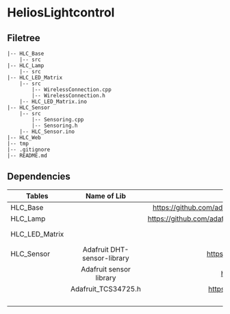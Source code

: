 # HeliosLightcontrol
## Filetree
```
|-- HLC_Base
    |-- src
|-- HLC_Lamp
    |-- src
|-- HLC_LED_Matrix
    |-- src
        |-- WirelessConnection.cpp
        |-- WirelessConnection.h
    |-- HLC_LED_Matrix.ino
|-- HLC_Sensor
    |-- src
        |-- Sensoring.cpp
        |-- Sensoring.h
    |-- HLC_Sensor.ino
|-- HLC_Web
|-- tmp
|-- .gitignore
|-- README.md
```

## Dependencies
| Tables            |      Name of Lib      |  Website |
|-------------------|:-------------:|------:|
| HLC_Base          |   | https://github.com/adafruit/Adafruit_NeoPixel/archive/master.zip|
| HLC_Lamp          |       | https://github.com/adafruit/Adafruit_NeoMatrix/archive/master.zip    |
| HLC_LED_Matrix    |  | https://github.com/adafruit/Adafruit-GFX-Library/archive/master.zip     |
| HLC_Sensor        | Adafruit DHT-sensor-library  |  https://github.com/adafruit/DHT-sensor-library    |
|                   | Adafruit sensor library      |  https://github.com/adafruit/Adafruit_Sensor       |
|                   | Adafruit_TCS34725.h          |  https://github.com/adafruit/Adafruit_TCS34725     |
|                   |                        |                                                test2    |
